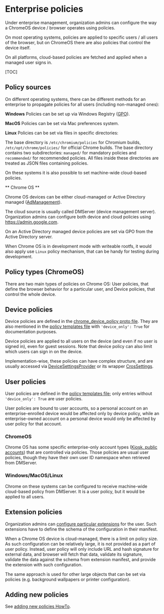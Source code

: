 # Enterprise policies

Under enterprise management, organization admins can configure the way a
ChromeOS device / browser operates using policies.

On most operating systems, policies are applied to specific users / all users
of the browser, but on ChromeOS there are also policies that control the device
itself.

On all platforms, cloud-based policies are fetched and applied when a managed
user signs in.

[TOC]

## Policy sources

On different operating systems, there can be different methods for an enterprise
to propagate policies for all users (including non-managed ones):

**Windows** Policies can be set up via Windows Registry ([GPO](https://en.wikipedia.org/wiki/Group_Policy)).

**MacOS** Policies can be set via Mac preferences system.

**Linux** Policies can be set via files in specific directories:

The base directory is `/etc/chromium/policies` for Chromium builds,
 `/etc/opt/chrome/policies/` for official Chrome builds.
The base directory contains two subdirectories: `managed/` for mandatory
policies and `recommended/` for recommended policies. All files inside these
directories are treated as JSON files containing policies.

On these systems it is also possible to set machine-wide cloud-based policies.

** Chrome OS **

Chrome OS devices can be either cloud-managed or Active Directory managed
([AdManagement](https://support.google.com/chrome/a?p=ad)).

The cloud source is usually called DMServer (device management server).
Organization admins can configure both device and cloud policies using
https://admin.google.com.

On an Active Directory managed device policies are set via GPO from the Active
Directory server.

When Chrome OS is in development mode with writeable rootfs, it would also
apply use `Linux` policy mechanism, that can be handy for testing during
development.

## Policy types (ChromeOS)

There are two main types of policies on Chrome OS: User policies, that define
the browser behavior for a particular user, and Device policies, that control
the whole device.

## Device policies

Device policies are defined in the [chrome_device_policy proto file](https://cs.chromium.org/chromium/src/components/policy/proto/chrome_device_policy.proto).
They are also mentioned in the [policy templates file](https://cs.chromium.org/chromium/src/components/policy/resources/policy_templates.json)
with `'device_only': True` for documentation purposes.

Device policies are applied to all users on the device (and even if no user
is signed in), even for guest sessions. Note that device policy can also limit
which users can sign in on the device.

Implementation-wise, these policies can have complex structure, and are
usually accessed via
[DeviceSettingsProvider](https://cs.chromium.org/chromium/src/chrome/browser/ash/settings/device_settings_provider.h)
or its wrapper [CrosSettings](https://cs.chromium.org/chromium/src/chrome/browser/ash/settings/cros_settings.h).

## User policies

User policies are defined in the [policy templates file](https://cs.chromium.org/chromium/src/components/policy/resources/policy_templates.json);
only entries without `'device_only': True` are user policies.

User policies are bound to user accounts, so a personal account on
an enterprise-enrolled device would be affected only by device policy, while
an enterprise-owned account on a personal device would only be affected by user
policy for that account.

### ChromeOS
Chrome OS has some specific enterprise-only account types ([Kiosk, public
accounts](kiosk_public_session.md)) that are controlled via policies. Those
policies are usual user policies, though they have their own user ID namespace
when retrieved from DMServer.

### Windows/MacOS/Linux
Chrome on these systems can be configured to receive machine-wide cloud-based
policy from DMServer. It is a user policy, but it would be applied to all
users.

## Extension policies

Organization admins can [configure particular extensions](https://www.chromium.org/administrators/configuring-policy-for-extensions)
for the user. Such extensions have to define the schema of the configuration
in their manifest.

When a Chrome OS device is cloud-managed, there is a limit on policy size.
As such configuration can be relatively large, it is not provided as a part
of user policy. Instead, user policy will only include URL and hash signature
for external data, and browser will fetch that data, validate its signature,
validate the data against the schema from extension manifest, and provide the
extension with such configuration.

The same approach is used for other large objects that can be set via
policies (e.g. background wallpapers or printer configuration).

## Adding new policies

See [adding new policies HowTo](https://www.chromium.org/developers/how-tos/enterprise/adding-new-policies).
